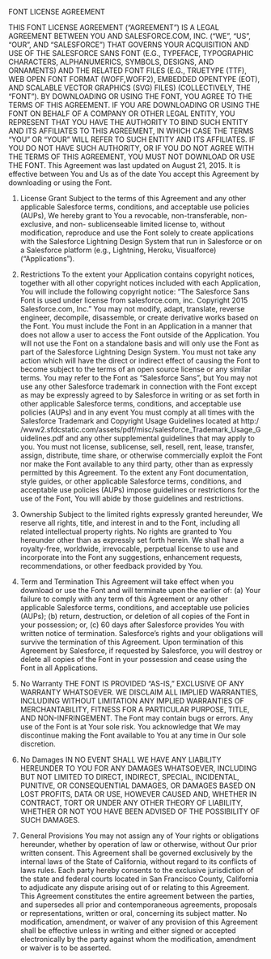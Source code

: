 FONT LICENSE AGREEMENT

THIS FONT LICENSE AGREEMENT (“AGREEMENT”) IS A LEGAL AGREEMENT BETWEEN YOU AND
SALESFORCE.COM, INC. (“WE”, “US”, “OUR”, AND “SALESFORCE”) THAT GOVERNS YOUR
ACQUISITION AND USE OF THE SALESFORCE SANS FONT (E.G., TYPEFACE, TYPOGRAPHIC
CHARACTERS, ALPHANUMERICS, SYMBOLS, DESIGNS, AND ORNAMENTS) AND THE RELATED
FONT FILES (E.G., TRUETYPE (TTF), WEB OPEN FONT FORMAT (WOFF,WOFF2), EMBEDDED
OPENTYPE (EOT), AND SCALABLE VECTOR GRAPHICS (SVG) FILES) (COLLECTIVELY, THE
“FONT”). BY DOWNLOADING OR USING THE FONT, YOU AGREE TO THE TERMS OF THIS
AGREEMENT.  IF YOU ARE DOWNLOADING OR USING THE FONT ON BEHALF OF A COMPANY OR
OTHER LEGAL ENTITY, YOU REPRESENT THAT YOU HAVE THE AUTHORITY TO BIND SUCH
ENTITY AND ITS AFFILIATES TO THIS AGREEMENT, IN WHICH CASE THE TERMS “YOU” OR
“YOUR” WILL REFER TO SUCH ENTITY AND ITS AFFILIATES.  IF YOU DO NOT HAVE SUCH
AUTHORITY, OR IF YOU DO NOT AGREE WITH THE TERMS OF THIS AGREEMENT, YOU MUST
NOT DOWNLOAD OR USE THE FONT. This Agreement was last updated on August 21,
2015.  It is effective between You and Us as of the date You accept this
Agreement by downloading or using the Font.

1. License Grant
Subject to the terms of this Agreement and any other
applicable Salesforce terms, conditions, and acceptable use policies (AUPs),
We hereby grant to You a revocable, non-transferable, non-exclusive, and non-
sublicenseable limited license to, without modification, reproduce and use the
Font solely to create applications with the Salesforce Lightning Design System
that run in Salesforce or on a Salesforce platform (e.g., Lightning, Heroku,
Visualforce) (“Applications”).

2. Restrictions
To the extent your Application contains copyright notices,
together with all other copyright notices included with each Application, You
will include the following copyright notice: “The Salesforce Sans Font is used
under license from salesforce.com, inc.  Copyright 2015 Salesforce.com, Inc.”
You may not modify, adapt, translate, reverse engineer, decompile,
disassemble, or create derivative works based on the Font.  You must include
the Font in an Application in a manner that does not allow a user to access
the Font outside of the Application.  You will not use the Font on a
standalone basis and will only use the Font as part of the Salesforce
Lightning Design System.  You must not take any action which will have the
direct or indirect effect of causing the Font to become subject to the terms
of an open source license or any similar terms.  You may refer to the Font as
“Salesforce Sans”, but You may not use any other Salesforce trademark in
connection with the Font except as may be expressly agreed to by Salesforce in
writing or as set forth in other applicable Salesforce terms, conditions, and
acceptable use policies (AUPs) and in any event You must comply at all times
with the Salesforce Trademark and Copyright Usage Guidelines located at http:/
/www2.sfdcstatic.com/assets/pdf/misc/salesforce_Trademark_Usage_Guidelines.pdf
and any other supplemental guidelines that may apply to you.  You must not
license, sublicense, sell, resell, rent, lease, transfer, assign, distribute,
time share, or otherwise commercially exploit the Font nor make the Font
available to any third party, other than as expressly permitted by this
Agreement.  To the extent any Font documentation, style guides, or other
applicable Salesforce terms, conditions, and acceptable use policies (AUPs)
impose guidelines or restrictions for the use of the Font, You will abide by
those guidelines and restrictions.

3. Ownership
Subject to the limited rights expressly granted hereunder, We
reserve all rights, title, and interest in and to the Font, including all
related intellectual property rights.  No rights are granted to You hereunder
other than as expressly set forth herein.  We shall have a royalty-free,
worldwide, irrevocable, perpetual license to use and incorporate into the Font
any suggestions, enhancement requests, recommendations, or other feedback
provided by You.

4. Term and Termination
This Agreement will take effect when you download or
use the Font and will terminate upon the earlier of:  (a) Your failure to
comply with any term of this Agreement or any other applicable Salesforce
terms, conditions, and acceptable use policies (AUPs); (b) return,
destruction, or deletion of all copies of the Font in your possession; or, (c)
60 days after Salesforce provides You with written notice of termination.
Salesforce’s rights and your obligations will survive the termination of this
Agreement.  Upon termination of this Agreement by Salesforce, if requested by
Salesforce, you will destroy or delete all copies of the Font in your
possession and cease using the Font in all Applications.

5. No Warranty
THE FONT IS PROVIDED “AS-IS,” EXCLUSIVE OF ANY WARRANTY
WHATSOEVER.  WE DISCLAIM ALL IMPLIED WARRANTIES, INCLUDING WITHOUT LIMITATION
ANY IMPLIED WARRANTIES OF MERCHANTABILITY, FITNESS FOR A PARTICULAR PURPOSE,
TITLE, AND NON-INFRINGEMENT.  The Font may contain bugs or errors.  Any use of
the Font is at Your sole risk.  You acknowledge that We may discontinue making
the Font available to You at any time in Our sole discretion.

6. No Damages
IN NO EVENT SHALL WE HAVE ANY LIABILITY HEREUNDER TO YOU FOR
ANY DAMAGES WHATSOEVER, INCLUDING BUT NOT LIMITED TO DIRECT, INDIRECT,
SPECIAL, INCIDENTAL, PUNITIVE, OR CONSEQUENTIAL DAMAGES, OR DAMAGES BASED ON
LOST PROFITS, DATA OR USE, HOWEVER CAUSED AND, WHETHER IN CONTRACT, TORT OR
UNDER ANY OTHER THEORY OF LIABILITY, WHETHER OR NOT YOU HAVE BEEN ADVISED OF
THE POSSIBILITY OF SUCH DAMAGES.

7. General Provisions
You may not assign any of Your rights or obligations
hereunder, whether by operation of law or otherwise, without Our prior written
consent.  This Agreement shall be governed exclusively by the internal laws of
the State of California, without regard to its conflicts of laws rules.  Each
party hereby consents to the exclusive jurisdiction of the state and federal
courts located in San Francisco County, California to adjudicate any dispute
arising out of or relating to this Agreement.  This Agreement constitutes the
entire agreement between the parties, and supersedes all prior and
contemporaneous agreements, proposals or representations, written or oral,
concerning its subject matter.  No modification, amendment, or waiver of any
provision of this Agreement shall be effective unless in writing and either
signed or accepted electronically by the party against whom the modification,
amendment or waiver is to be asserted.